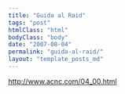 ```yaml
---
title: "Guida al Raid"
tags: "post"
htmlClass: "html"
bodyClass: "body"
date: "2007-08-04"
permalink: "guida-al-raid/"
layout: "template_posts_md"
---
```

<p><a href="http://www.acnc.com/04_00.html">http://www.acnc.com/04_00.html</a></p>
